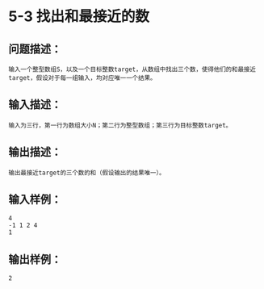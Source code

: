 # 5-3 找出和最接近的数

## 问题描述：
	输入一个整型数组S，以及一个目标整数target，从数组中找出三个数，使得他们的和最接近target，假设对于每一组输入，均对应唯一一个结果。
## 输入描述：
	输入为三行，第一行为数组大小N；第二行为整型数组；第三行为目标整数target。
## 输出描述：
	输出最接近target的三个数的和（假设输出的结果唯一）。
## 输入样例：
	4
	-1 1 2 4
	1
## 输出样例：
	2